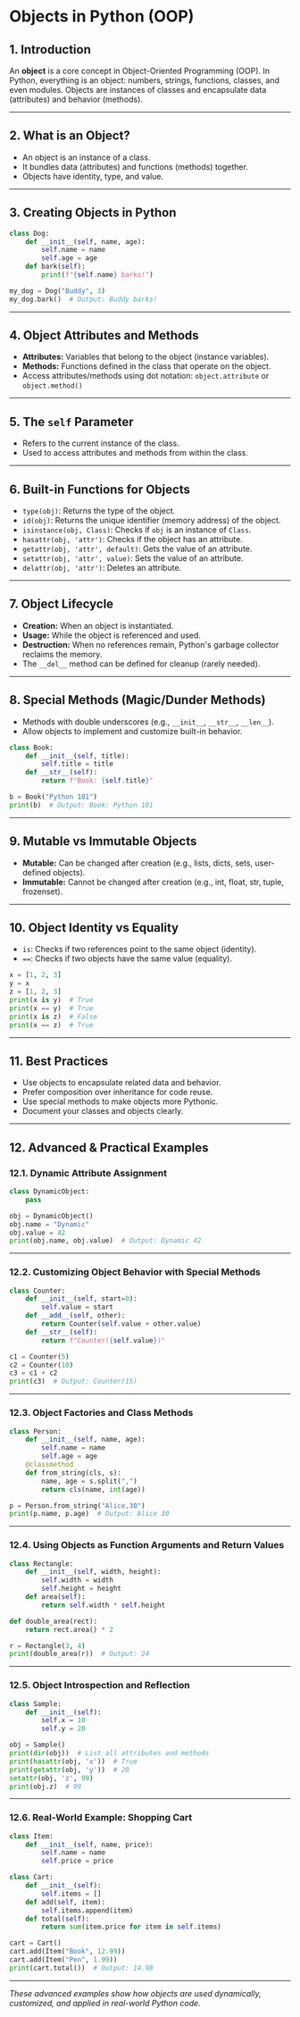 # Objects in Python (OOP)

## 1. Introduction

An **object** is a core concept in Object-Oriented Programming (OOP). In Python, everything is an object: numbers, strings, functions, classes, and even modules. Objects are instances of classes and encapsulate data (attributes) and behavior (methods).

---

## 2. What is an Object?

- An object is an instance of a class.
- It bundles data (attributes) and functions (methods) together.
- Objects have identity, type, and value.

---

## 3. Creating Objects in Python

```python
class Dog:
    def __init__(self, name, age):
        self.name = name
        self.age = age
    def bark(self):
        print(f"{self.name} barks!")

my_dog = Dog("Buddy", 3)
my_dog.bark()  # Output: Buddy barks!
```

---

## 4. Object Attributes and Methods

- **Attributes:** Variables that belong to the object (instance variables).
- **Methods:** Functions defined in the class that operate on the object.
- Access attributes/methods using dot notation: `object.attribute` or `object.method()`

---

## 5. The `self` Parameter

- Refers to the current instance of the class.
- Used to access attributes and methods from within the class.

---

## 6. Built-in Functions for Objects

- `type(obj)`: Returns the type of the object.
- `id(obj)`: Returns the unique identifier (memory address) of the object.
- `isinstance(obj, Class)`: Checks if `obj` is an instance of `Class`.
- `hasattr(obj, 'attr')`: Checks if the object has an attribute.
- `getattr(obj, 'attr', default)`: Gets the value of an attribute.
- `setattr(obj, 'attr', value)`: Sets the value of an attribute.
- `delattr(obj, 'attr')`: Deletes an attribute.

---

## 7. Object Lifecycle

- **Creation:** When an object is instantiated.
- **Usage:** While the object is referenced and used.
- **Destruction:** When no references remain, Python's garbage collector reclaims the memory.
- The `__del__` method can be defined for cleanup (rarely needed).

---

## 8. Special Methods (Magic/Dunder Methods)

- Methods with double underscores (e.g., `__init__`, `__str__`, `__len__`).
- Allow objects to implement and customize built-in behavior.

```python
class Book:
    def __init__(self, title):
        self.title = title
    def __str__(self):
        return f"Book: {self.title}"

b = Book("Python 101")
print(b)  # Output: Book: Python 101
```

---

## 9. Mutable vs Immutable Objects

- **Mutable:** Can be changed after creation (e.g., lists, dicts, sets, user-defined objects).
- **Immutable:** Cannot be changed after creation (e.g., int, float, str, tuple, frozenset).

---

## 10. Object Identity vs Equality

- `is`: Checks if two references point to the same object (identity).
- `==`: Checks if two objects have the same value (equality).

```python
x = [1, 2, 3]
y = x
z = [1, 2, 3]
print(x is y)  # True
print(x == y)  # True
print(x is z)  # False
print(x == z)  # True
```

---

## 11. Best Practices

- Use objects to encapsulate related data and behavior.
- Prefer composition over inheritance for code reuse.
- Use special methods to make objects more Pythonic.
- Document your classes and objects clearly.

---

## 12. Advanced & Practical Examples

### 12.1. Dynamic Attribute Assignment

```python
class DynamicObject:
    pass

obj = DynamicObject()
obj.name = "Dynamic"
obj.value = 42
print(obj.name, obj.value)  # Output: Dynamic 42
```

---

### 12.2. Customizing Object Behavior with Special Methods

```python
class Counter:
    def __init__(self, start=0):
        self.value = start
    def __add__(self, other):
        return Counter(self.value + other.value)
    def __str__(self):
        return f"Counter({self.value})"

c1 = Counter(5)
c2 = Counter(10)
c3 = c1 + c2
print(c3)  # Output: Counter(15)
```

---

### 12.3. Object Factories and Class Methods

```python
class Person:
    def __init__(self, name, age):
        self.name = name
        self.age = age
    @classmethod
    def from_string(cls, s):
        name, age = s.split(",")
        return cls(name, int(age))

p = Person.from_string("Alice,30")
print(p.name, p.age)  # Output: Alice 30
```

---

### 12.4. Using Objects as Function Arguments and Return Values

```python
class Rectangle:
    def __init__(self, width, height):
        self.width = width
        self.height = height
    def area(self):
        return self.width * self.height

def double_area(rect):
    return rect.area() * 2

r = Rectangle(3, 4)
print(double_area(r))  # Output: 24
```

---

### 12.5. Object Introspection and Reflection

```python
class Sample:
    def __init__(self):
        self.x = 10
        self.y = 20

obj = Sample()
print(dir(obj))  # List all attributes and methods
print(hasattr(obj, 'x'))  # True
print(getattr(obj, 'y'))  # 20
setattr(obj, 'z', 99)
print(obj.z)  # 99
```

---

### 12.6. Real-World Example: Shopping Cart

```python
class Item:
    def __init__(self, name, price):
        self.name = name
        self.price = price

class Cart:
    def __init__(self):
        self.items = []
    def add(self, item):
        self.items.append(item)
    def total(self):
        return sum(item.price for item in self.items)

cart = Cart()
cart.add(Item("Book", 12.99))
cart.add(Item("Pen", 1.99))
print(cart.total())  # Output: 14.98
```

---

*These advanced examples show how objects are used dynamically, customized, and applied in real-world Python code.*

